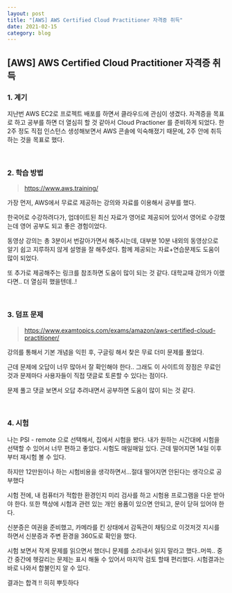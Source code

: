 ```yaml
---
layout: post
title: "[AWS] AWS Certified Cloud Practitioner 자격증 취득"
date: 2021-02-15
category: blog
---
```


## [AWS] AWS Certified Cloud Practitioner 자격증 취득

### 1. 계기

지난번 AWS EC2로 프로젝트 배포를 하면서 클라우드에 관심이 생겼다. 자격증을 목표로 하고 공부를 하면 더 열심히 할 것 같아서 Cloud Practioner 를 준비하게 되었다. 한 2주 정도 직접 인스턴스 생성해보면서 AWS 콘솔에 익숙해졌기 때문에, 2주 안에 취득하는 것을 목표로 했다.

<br>

### 2. 학습 방법

> <https://www.aws.training/> 

가장 먼저, AWS에서 무료로 제공하는 강의와 자료를 이용해서 공부를 했다.

한국어로 수강하려다가, 업데이트된 최신 자료가 영어로 제공되어 있어서 영어로 수강했는데 영어 공부도 되고 좋은 경험이었다.

동영상 강의는 총 3분이서 번갈아가면서 해주시는데, 대부분 10분 내외의 동영상으로 알기 쉽고 지루하지 않게 설명을 잘 해주셨다. 함께 제공되는 자료+연습문제도 도움이 많이 되었다.

또 추가로 제공해주는 링크를 참조하면 도움이 많이 되는 것 같다. 대학교때 강의가 이랬다면.. 더 열심히 했을텐데..!

<br>

### 3. 덤프 문제 

> <https://www.examtopics.com/exams/amazon/aws-certified-cloud-practitioner/>

강의를 통해서 기본 개념을 익힌 후, 구글링 해서 찾은 무료 더미 문제를 풀었다.

근데 문제에 오답이 너무 많아서 잘 확인해야 한다.. 그래도 이 사이트의 장점은 무료인것과 문제마다 사용자들이 직접 댓글로 토론할 수 있다는 점이다.

문제 풀고 댓글 보면서 오답 추려내면서 공부하면 도움이 많이 되는 것 같다.

<br>

### 4. 시험

나는 PSI - remote 으로 선택해서, 집에서 시험을 봤다. 내가 원하는 시간대에 시험을 선택할 수 있어서 너무 편하고 좋았다. 시험도 매일매일 있다. 근데 떨어지면 14일 이후부터 재시험 볼 수 있다.

하지만 12만원이나 하는 시험비용을 생각하면서...절대 떨어지면 안된다는 생각으로 공부했다

시험 전에, 내 컴퓨터가 적합한 환경인지 미리 검사를 하고 시험용 프로그램을 다운 받아야 한다. 또한 책상에 시험과 관련 있는 개인 용품이 있으면 안되고, 문이 닫혀 있어야 한다.

신분증은 여권을 준비했고, 카메라를 킨 상태에서 감독관이 채팅으로 이것저것 지시를 하면서 신분증과 주변 환경을 360도로 확인을 했다.

시험 보면서 작게 문제를 읽으면서 했더니 문제를 소리내서 읽지 말라고 했다..머쓱.. 중간 중간에 헷갈리는 문제는 표시 해둘 수 있어서 마지막 검토 할때 편리했다. 시험결과는 바로 나와서 합불인지 알 수 있다. 

결과는 합격 !! 히히 뿌듯하다





